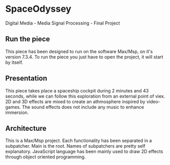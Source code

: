 # SpaceOdyssey
Digital Media - Media Signal Processing - Final Project

## Run the piece
This piece has been designed to run on the software Max/Msp, on it's version 7.3.4.
To run the piece you just have to open the project, it will start by itself.

## Presentation
This piece takes place a spaceship cockpit during 2 minutes and 43 seconds,
while we can follow this exploration from an external point of viex.
2D and 3D effects are mixed to create an athmosphere inspired by video-games.
The sound effects does not include any music to enhance immersion.

## Architecture
This is a Max/Msp project. Each functionality has been separated in a subpatcher.
Main is the root. Names of subpatchers are pretty self explanatory.
JavaScript language has been mainly used to draw 2D effects through object
oriented programming.
